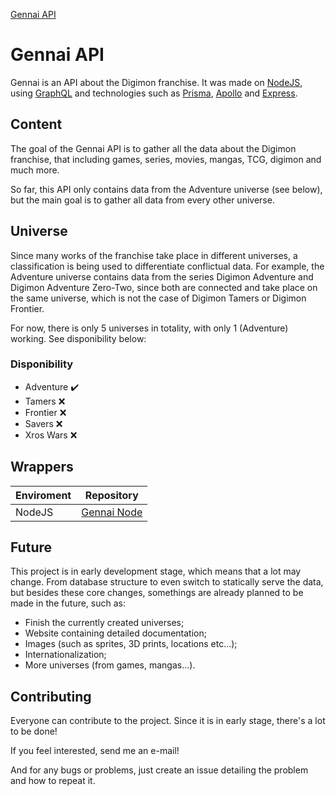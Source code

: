 
[Gennai API](./gennai-logo.svg)

# Gennai API

Gennai is an API about the Digimon franchise. It was made on [NodeJS](https://nodejs.org/en/), using [GraphQL](https://graphql.org/) and technologies such as [Prisma](https://www.prisma.io/), [Apollo](https://www.apollographql.com/) and [Express](https://expressjs.com/).

## Content
The goal of the Gennai API is to gather all the data about the Digimon franchise, that including games, series, movies, mangas, TCG, digimon and much more.

So far, this API only contains data from the Adventure universe (see below), but the main goal is to gather all data from every other universe. 

## Universe
Since many works of the franchise take place in different universes, a classification is being used to differentiate conflictual data. For example, the Adventure universe contains data from the series Digimon Adventure and Digimon Adventure Zero-Two, since both are connected and take place on the same universe, which is not the case of Digimon Tamers or Digimon Frontier.

For now, there is only 5 universes in totality, with only 1 (Adventure) working. See disponibility below:

### Disponibility
- Adventure :heavy_check_mark:
- Tamers :x:
- Frontier :x:
- Savers :x:
- Xros Wars :x:

## Wrappers

| Enviroment | Repository |
| --- | --- |
| NodeJS | [Gennai Node](https://github.com/GuiPretto/gennai-node) |

## Future
This project is in early development stage, which means that a lot may change. From database structure to even switch to statically serve the data, but besides these core changes, somethings are already planned to be made in the future, such as:

- Finish the currently created universes;
- Website containing detailed documentation;
- Images (such as sprites, 3D prints, locations etc...);
- Internationalization;
- More universes (from games, mangas...).


## Contributing
Everyone can contribute to the project. Since it is in early stage, there's a lot to be done!

If you feel interested, send me an e-mail!

And for any bugs or problems, just create an issue detailing the problem and how to repeat it.